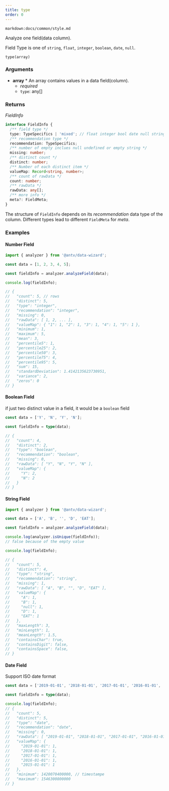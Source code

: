 ```yaml
---
title: type
order: 0
---
```


`markdown:docs/common/style.md`

<div class="doc-md">

Analyze one field(data column).

Field Type is one of `string`, `float`, `integer`, `boolean`, `date`, `null`.

```sign
type(array)
```

### Arguments

* **array** * An array contains values in a data field(column).
  * _required_
  * `type`: any[]

### Returns

*FieldInfo*

```ts
interface FieldInfo {
  /** field type */
  type: TypeSpecifics | 'mixed'; // float integer bool date null string mixed
  /** recommendation type */
  recommendation: TypeSpecifics;
  /** number of empty inclues null undefined or empty string */
  missing: number;
  /** distinct count */
  distinct: number;
  /** Number of each distinct item */
  valueMap: Record<string, number>;
  /** count of rawData */
  count: number;
  /** rawData */
  rawData: any[];
  /** more info */
  meta?: FieldMeta;
}
```

The structure of `FieldInfo` depends on its *recommendation* data type of the column. Different types lead to different `FieldMeta` for *meta*.

### Examples

#### Number Field

```ts
import { analyzer } from '@antv/data-wizard';

const data = [1, 2, 3, 4, 5];

const fieldInfo = analyzer.analyzeField(data);

console.log(fieldInfo);

// {
//   "count": 5, // rows
//   "distinct": 5,
//   "type": "integer",
//   "recommendation": "integer",
//   "missing": 0,
//   "rawData": [ 1, 2, ... ],
//   "valueMap": { "1": 1, "2": 1, "3": 1, "4": 1, "5": 1 },
//   "minimum": 1,
//   "maximum": 5,
//   "mean": 3,
//   "percentile5": 1,
//   "percentile25": 2,
//   "percentile50": 3,
//   "percentile75": 4,
//   "percentile95": 5,
//   "sum": 15,
//   "standardDeviation": 1.4142135623730951,
//   "variance": 2,
//   "zeros": 0
// }
```


#### Boolean Field

if just two distinct value in a field, it would be a `boolean` field

```ts
const data = ['Y', 'N', 'Y', 'N'];

const fieldInfo = type(data);

// {
//   "count": 4,
//   "distinct": 2,
//   "type": "boolean",
//   "recommendation": "boolean",
//   "missing": 0,
//   "rawData": [ "Y", "N", "Y", "N" ],
//   "valueMap": {
//     "Y": 2,
//     "N": 2
//   }
// }
```

#### String Field

```ts
import { analyzer } from '@antv/data-wizard';

const data = ['A', 'B', '', 'D', 'EAT'];

const fieldInfo = analyzer.analyzeField(data);

console.log(analyzer.isUnique(fieldInfo));
// false because of the empty value

console.log(fieldInfo);

// {
//   "count": 5,
//   "distinct": 4,
//   "type": "string",
//   "recommendation": "string",
//   "missing": 1,
//   "rawData": [ "A", "B", "", "D", "EAT" ],
//   "valueMap": {
//     "A": 1,
//     "B": 1,
//     "null": 1,
//     "D": 1,
//     "EAT": 1
//   },
//   "maxLength": 3,
//   "minLength": 1,
//   "meanLength": 1.5,
//   "containsChar": true,
//   "containsDigit": false,
//   "containsSpace": false,
// }
```

#### Date Field

Support ISO date format

```ts
const data = ['2019-01-01', '2018-01-01', '2017-01-01', '2016-01-01', '2015-01-01'];

const fieldInfo = type(data);

console.log(fieldInfo);
// {
//   "count": 5,
//   "distinct": 5,
//   "type": "date",
//   "recommendation": "date",
//   "missing": 0,
//   "rawData": [ "2019-01-01", "2018-01-01", "2017-01-01", "2016-01-01", "2015-01-01" ],
//   "valueMap": {
//     "2019-01-01": 1,
//     "2018-01-01": 1,
//     "2017-01-01": 1,
//     "2016-01-01": 1,
//     "2015-01-01": 1
//   },
//   "minimum": 1420070400000, // timestampe
//   "maximum": 1546300800000
// }
```

</div>
